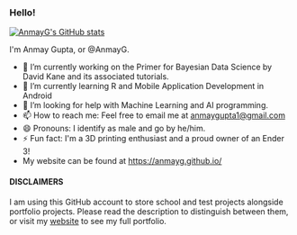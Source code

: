### Hello!

[![AnmayG's GitHub stats](https://github-readme-stats.vercel.app/api?username=anmayg)](https://github.com/anmayg/github-readme-stats)

I'm Anmay Gupta, or @AnmayG.

- 🔭 I’m currently working on the Primer for Bayesian Data Science by David Kane and its associated tutorials.
- 🌱 I’m currently learning R and Mobile Application Development in Android
- 🤔 I’m looking for help with Machine Learning and AI programming.
- 📫 How to reach me: Feel free to email me at anmaygupta1@gmail.com
- 😄 Pronouns: I identify as male and go by he/him.
- ⚡ Fun fact: I'm a 3D printing enthusiast and a proud owner of an Ender 3!
- My website can be found at https://anmayg.github.io/

#### DISCLAIMERS
I am using this GitHub account to store school and test projects alongside portfolio projects. Please read the description to distinguish between them, or visit my [website](https://anmayg.github.io/) to see my full portfolio.
